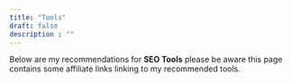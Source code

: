 ```yaml
---
title: "Tools"
draft: false
description : ""
---
```


Below are my recommendations for **SEO Tools** please be aware this page contains some affiliate links linking to my recommended tools.
